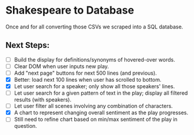 # Shakespeare to Database
Once and for all converting those CSVs we scraped into a SQL database.


## Next Steps:
- [ ] Build the display for definitions/synonyms of hovered-over words.
- [ ] Clear DOM when user inputs new play.
- [ ] Add "next page" buttons for next 500 lines (and previous).
- [x] Better: load next 100 lines when user has scrolled to bottom.
- [x] Let user search for a speaker; only show all those speakers' lines.
- [ ] Let user search for a given pattern of text in the play; display all filtered results (with speakers).
- [ ] Let user filter all scenes involving any combination of characters.
- [x] A chart to represent changing overall sentiment as the play progresses.
- [ ] Still need to refine chart based on min/max sentiment of the play in question. 
